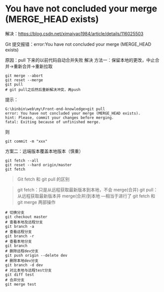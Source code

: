 # You have not concluded your merge (MERGE_HEAD exists)

解决：https://blog.csdn.net/ximaiyao1984/article/details/116025503

Git 提交报错：error:You have not concluded your merge (MERGE_HEAD exists)

原因：pull 下来的以前代码自动合并失败
解决
方法一：保留本地的更改，中止合并->重新合并->重新拉取

```
git merge --abort
git reset --merge
git pull
# git pull之后然后重新解决冲突，再push
```

提示：

```
G:\binbin\web\my\Front-end-knowledge>git pull
error: You have not concluded your merge (MERGE_HEAD exists).
hint: Please, commit your changes before merging.
fatal: Exiting because of unfinished merge.
```

则

```
git commit -m "xxx"
```

方案二：远端版本覆盖本地版本（慎重）

```
git fetch --all
git reset --hard origin/master
git fetch
```

> Git fetch 和 git pull 的区别

> git fetch：只是从远程获取最新版本到本地，不会 merge(合并)
> git pull：从远程获取最新版本并 merge(合并)到本地 —相当于进行了 git fetch 和 git merge 两部操作

```
# 切换分支
git checkout master
# 查看本地及远程分支
git branch -a
# 查看远程分支
git branch -r
# 查看本地分支
git branch
# 删除远程dev分支
git push origin --delete dev
# 删除本地dev分支
git branch -d dev
# 对比本地与远程test分支
git diff test
# 合并分支
git merge test

```
